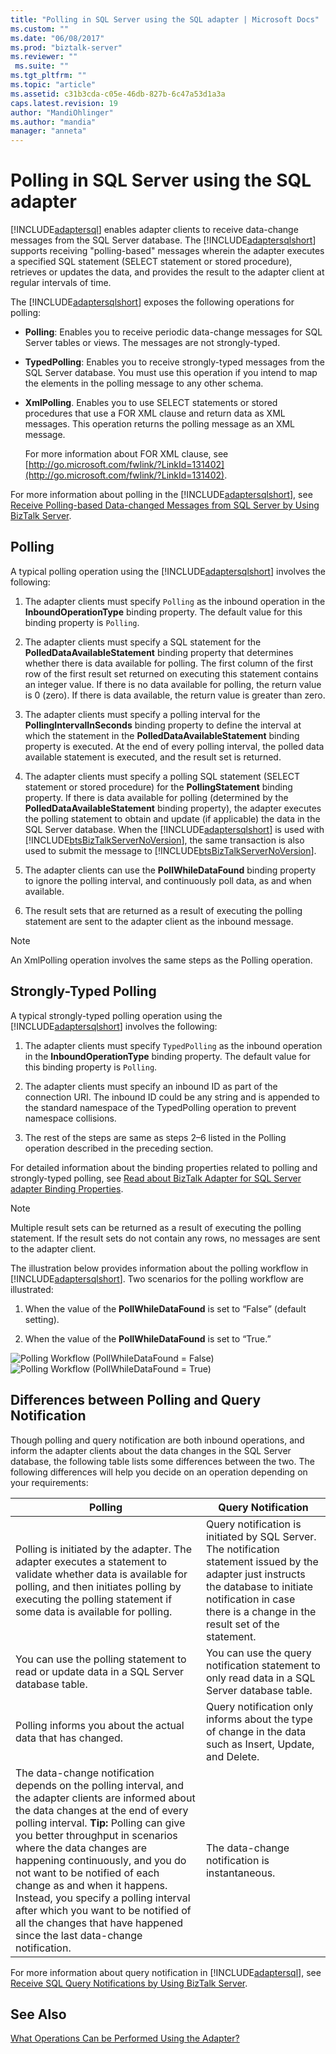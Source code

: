 ```yaml
---
title: "Polling in SQL Server using the SQL adapter | Microsoft Docs"
ms.custom: ""
ms.date: "06/08/2017"
ms.prod: "biztalk-server"
ms.reviewer: ""
 ms.suite: ""
ms.tgt_pltfrm: ""
ms.topic: "article"
ms.assetid: c31b3cda-c05e-46db-827b-6c47a53d1a3a
caps.latest.revision: 19
author: "MandiOhlinger"
ms.author: "mandia"
manager: "anneta"
---
```

# Polling in SQL Server using the SQL adapter
[!INCLUDE[adaptersql](../../includes/adaptersql-md.md)] enables adapter clients to receive data-change messages from the SQL Server database. The [!INCLUDE[adaptersqlshort](../../includes/adaptersqlshort-md.md)] supports receiving "polling-based" messages wherein the adapter executes a specified SQL statement (SELECT statement or stored procedure), retrieves or updates the data, and provides the result to the adapter client at regular intervals of time.  
  
 The [!INCLUDE[adaptersqlshort](../../includes/adaptersqlshort-md.md)] exposes the following operations for polling:  
  
-   **Polling**: Enables you to receive periodic data-change messages for SQL Server tables or views. The messages are not strongly-typed.  
  
-   **TypedPolling**: Enables you to receive strongly-typed messages from the SQL Server database. You must use this operation if you intend to map the elements in the polling message to any other schema.  
  
-   **XmlPolling**. Enables you to use SELECT statements or stored procedures that use a FOR XML clause and return data as XML messages. This operation returns the polling message as an XML message.  
  
     For more information about FOR XML clause, see [http://go.microsoft.com/fwlink/?LinkId=131402](http://go.microsoft.com/fwlink/?LinkId=131402).  
  
 For more information about polling in the [!INCLUDE[adaptersqlshort](../../includes/adaptersqlshort-md.md)], see [Receive Polling-based Data-changed Messages from SQL Server by Using BizTalk Server](../../adapters-and-accelerators/adapter-sql/receive-polling-based-data-changed-messages-from-sql-server-using-biztalk.md).  
  
## Polling  
 A typical polling operation using the [!INCLUDE[adaptersqlshort](../../includes/adaptersqlshort-md.md)] involves the following:  
  
1.  The adapter clients must specify `Polling` as the inbound operation in the **InboundOperationType** binding property. The default value for this binding property is `Polling`.  
  
2.  The adapter clients must specify a SQL statement for the **PolledDataAvailableStatement** binding property that determines whether there is data available for polling. The first column of the first row of the first result set returned on executing this statement contains an integer value. If there is no data available for polling, the return value is 0 (zero). If there is data available, the return value is greater than zero.  
  
3.  The adapter clients must specify a polling interval for the **PollingIntervalInSeconds** binding property to define the interval at which the statement in the **PolledDataAvailableStatement** binding property is executed. At the end of every polling interval, the polled data available statement is executed, and the result set is returned.  
  
4.  The adapter clients must specify a polling SQL statement (SELECT statement or stored procedure) for the **PollingStatement** binding property. If there is data available for polling (determined by the **PolledDataAvailableStatement** binding property), the adapter executes the polling statement to obtain and update (if applicable) the data in the SQL Server database. When the [!INCLUDE[adaptersqlshort](../../includes/adaptersqlshort-md.md)] is used with [!INCLUDE[btsBizTalkServerNoVersion](../../includes/btsbiztalkservernoversion-md.md)], the same transaction is also used to submit the message to [!INCLUDE[btsBizTalkServerNoVersion](../../includes/btsbiztalkservernoversion-md.md)].  
  
5.  The adapter clients can use the **PollWhileDataFound** binding property to ignore the polling interval, and continuously poll data, as and when available.  
  
6.  The result sets that are returned as a result of executing the polling statement are sent to the adapter client as the inbound message.  
  
> [!NOTE]
>  An XmlPolling operation involves the same steps as the Polling operation.  
  
## Strongly-Typed Polling  
 A typical strongly-typed polling operation using the [!INCLUDE[adaptersqlshort](../../includes/adaptersqlshort-md.md)] involves the following:  
  
1.  The adapter clients must specify `TypedPolling` as the inbound operation in the **InboundOperationType** binding property. The default value for this binding property is `Polling`.  
  
2.  The adapter clients must specify an inbound ID as part of the connection URI. The inbound ID could be any string and is appended to the standard namespace of the TypedPolling operation to prevent namespace collisions.  
  
3.  The rest of the steps are same as steps 2–6 listed in the Polling operation described in the preceding section.  
  
 For detailed information about the binding properties related to polling and strongly-typed polling, see [Read about BizTalk Adapter for SQL Server adapter  Binding Properties](../../adapters-and-accelerators/adapter-sql/read-about-the-biztalk-adapter-for-sql-server-adapter-binding-properties.md).  
  
> [!NOTE]
>  Multiple result sets can be returned as a result of executing the polling statement. If the result sets do not contain any rows, no messages are sent to the adapter client.  
  
 The illustration below provides information about the polling workflow in [!INCLUDE[adaptersqlshort](../../includes/adaptersqlshort-md.md)]. Two scenarios for the polling workflow are illustrated:  
  
1.  When the value of the **PollWhileDataFound** is set to “False” (default setting).  
  
2.  When the value of the **PollWhileDataFound** is set to “True.”  
  
 ![Polling Workflow &#40;PollWhileDataFound &#61; False&#41;](../../adapters-and-accelerators/adapter-sql/media/15598c14-3a62-4b8d-90bf-84e004a386db.gif "15598c14-3a62-4b8d-90bf-84e004a386db") ![Polling Workflow &#40;PollWhileDataFound &#61; True&#41;](../../adapters-and-accelerators/adapter-sql/media/c20535be-ea45-4456-8b62-4d4585cb1d8c.gif "c20535be-ea45-4456-8b62-4d4585cb1d8c")  
  
## Differences between Polling and Query Notification  
 Though polling and query notification are both inbound operations, and inform the adapter clients about the data changes in the SQL Server database, the following table lists some differences between the two. The following differences will help you decide on an operation depending on your requirements:  
  
|Polling|Query Notification|  
|-------------|------------------------|  
|Polling is initiated by the adapter. The adapter executes a statement to validate whether data is available for polling, and then initiates polling by executing the polling statement if some data is available for polling.|Query notification is initiated by SQL Server. The notification statement issued by the adapter just instructs the database to initiate notification in case there is a change in the result set of the statement.|  
|You can use the polling statement to read or update data in a SQL Server database table.|You can use the query notification statement to only read data in a SQL Server database table.|  
|Polling informs you about the actual data that has changed.|Query notification only informs about the type of change in the data such as Insert, Update, and Delete.|  
|The data-change notification depends on the polling interval, and the adapter clients are informed about the data changes at the end of every polling interval. **Tip:**  Polling can give you better throughput in scenarios where the data changes are happening continuously, and you do not want to be notified of each change as and when it happens. Instead, you specify a polling interval after which you want to be notified of all the changes that have happened since the last data-change notification.|The data-change notification is instantaneous.|  
  
 For more information about query notification in [!INCLUDE[adaptersql](../../includes/adaptersql-md.md)], see [Receive SQL Query Notifications by Using BizTalk Server](../../adapters-and-accelerators/adapter-sql/receive-sql-query-notifications-using-biztalk-server.md).  
  
## See Also  
 [What Operations Can be Performed Using the Adapter?](https://msdn.microsoft.com/library/cc185435(v=bts.10).aspx)